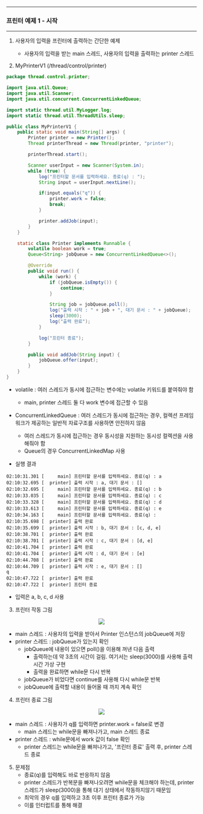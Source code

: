 -----
### 프린터 예제 1 - 시작
-----
1. 사용자의 입력을 프린터에 출력하는 간단한 예제
   - 사용자의 입력을 받는 main 스레드, 사용자의 입력을 출력하는 printer 스레드

2. MyPrinterV1 (/thread/control/printer)
```java
package thread.control.printer;

import java.util.Queue;
import java.util.Scanner;
import java.util.concurrent.ConcurrentLinkedQueue;

import static thread.util.MyLogger.log;
import static thread.util.ThreadUtils.sleep;

public class MyPrinterV1 {
    public static void main(String[] args) {
        Printer printer = new Printer();
        Thread printerThread = new Thread(printer, "printer");

        printerThread.start();

        Scanner userInput = new Scanner(System.in);
        while (true) {
            log("프린터할 문서를 입력하세요. 종료(q) : ");
            String input = userInput.nextLine();

            if(input.equals("q")) {
                printer.work = false;
                break;
            }

            printer.addJob(input);
        }
    }

    static class Printer implements Runnable {
        volatile boolean work = true;
        Queue<String> jobQueue = new ConcurrentLinkedQueue<>();

        @Override
        public void run() {
            while (work) {
                if (jobQueue.isEmpty()) {
                    continue;
                }

                String job = jobQueue.poll();
                log("출력 시작 : " + job + ", 대기 문서 : " + jobQueue);
                sleep(3000);
                log("출력 완료");
            }

            log("프린터 종료");
        }

        public void addJob(String input) {
            jobQueue.offer(input);
        }
    }
}
```
  - volatile : 여러 스레드가 동시에 접근하는 변수에는 volatile 키워드를 붙여줘야 함
    + main, printer 스레드 둘 다 work 변수에 접근할 수 있음

  - ConcurrentLinkedQueue : 여러 스레드가 동시에 접근하는 경우, 컬렉션 프레임워크가 제공하는 일반적 자료구조를 사용하면 안전하지 않음
    + 여러 스레드가 동시에 접근하는 경우 동시성을 지원하는 동시성 컬렉션을 사용해줘야 함
    + Queue의 경우 ConcurrentLinkedMap 사용

  - 실행 결과
```
02:10:31.301 [     main] 프린터할 문서를 입력하세요. 종료(q) : a
02:10:32.695 [  printer] 출력 시작 : a, 대기 문서 : []
02:10:32.695 [     main] 프린터할 문서를 입력하세요. 종료(q) : b
02:10:33.035 [     main] 프린터할 문서를 입력하세요. 종료(q) : c
02:10:33.328 [     main] 프린터할 문서를 입력하세요. 종료(q) : d
02:10:33.613 [     main] 프린터할 문서를 입력하세요. 종료(q) : e
02:10:34.163 [     main] 프린터할 문서를 입력하세요. 종료(q) : 
02:10:35.698 [  printer] 출력 완료
02:10:35.699 [  printer] 출력 시작 : b, 대기 문서 : [c, d, e]
02:10:38.701 [  printer] 출력 완료
02:10:38.701 [  printer] 출력 시작 : c, 대기 문서 : [d, e]
02:10:41.704 [  printer] 출력 완료
02:10:41.704 [  printer] 출력 시작 : d, 대기 문서 : [e]
02:10:44.708 [  printer] 출력 완료
02:10:44.709 [  printer] 출력 시작 : e, 대기 문서 : []
q
02:10:47.722 [  printer] 출력 완료
02:10:47.722 [  printer] 프린터 종료
```

  - 입력은 a, b, c, d 사용

3. 프린터 작동 그림
<div align="center">
<img src="https://github.com/user-attachments/assets/7a70854e-2ac1-4b41-8f7e-35438f8afe7e">
</div>

  - main 스레드 : 사용자의 입력을 받아서 Printer 인스턴스의 jobQueue에 저장
  - printer 스레드 : jobQueue가 있는지 확인
    + jobQueue에 내용이 있으면 poll()을 이용해 꺼낸 다음 출력
      * 출력하는데 약 3초의 시간이 걸림. 여기서는 sleep(3000)를 사용해 출력 시간 가상 구현
      * 출력을 완료하면 while문 다시 반복
    + jobQueue가 비었다면 continue를 사용해 다시 while문 반복
    + jobQueue에 출력할 내용이 들어올 때 까지 계속 확인

4. 프린터 종료 그림
<div align="center">
<img src="https://github.com/user-attachments/assets/9ece43ed-5ac1-4088-9d13-fe86f4ccafed">
</div>

  - main 스레드 : 사용자가 q를 입력하면 printer.work = false로 변경
    + main 스레드는 while문을 빠져나가고, main 스레드 종료
  - printer 스레드 : while문에서 work 값이 false 확인
    + printer 스레드는 while문을 빠져나가고, '프린터 종료' 출력 후, printer 스레드 종료

5. 문제점
   - 종료(q)를 입력해도 바로 반응하지 않음
   - printer 스레드가 반복문을 빠져나오려면 while문을 체크해야 하는데, printer 스레드가 sleep(3000)을 통해 대기 상태에서 작동하지않기 때문임
   - 최악의 경우 q를 입력하고 3초 이후 프린터 종료가 가능
   - 이를 인터럽트를 통해 해결
